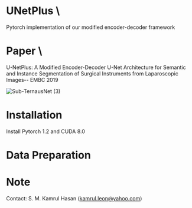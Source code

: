 # UNetPlus \
Pytorch implementation of our modified encoder-decoder framework

# Paper \
U-NetPlus: A Modified Encoder-Decoder U-Net Architecture for Semantic and Instance Segmentation of Surgical Instruments from Laparoscopic Images-- EMBC 2019

![Sub-TernausNet (3)](https://user-images.githubusercontent.com/42282006/63461920-b15de480-c427-11e9-804a-30c849d19f8c.png)

# Installation
Install Pytorch 1.2 and CUDA 8.0


# Data Preparation

# Note
Contact: S. M. Kamrul Hasan (kamrul.leon@yahoo.com)

